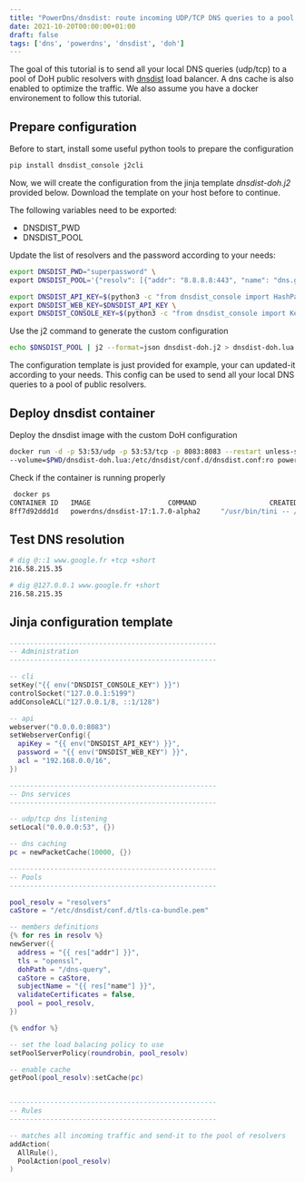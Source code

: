```yaml
---
title: "PowerDns/dnsdist: route incoming UDP/TCP DNS queries to a pool of DoH servers"
date: 2021-10-20T00:00:00+01:00
draft: false
tags: ['dns', 'powerdns', 'dnsdist', 'doh']
---
```


The goal of this tutorial is to send all your local DNS queries (udp/tcp) to a pool of DoH public resolvers with [dnsdist](https://dnsdist.org/) load balancer. A dns cache is also enabled to optimize the traffic. We also assume you have a docker environement to follow this tutorial.

## Prepare configuration

Before to start, install some useful python tools to prepare the configuration

```bash
pip install dnsdist_console j2cli
```

Now, we will create the configuration from the jinja template *dnsdist-doh.j2* provided below.
Download the template on your host before to continue.

The following variables need to be exported:
- DNSDIST_PWD
- DNSDIST_POOL

Update the list of resolvers and the password according to your needs:

```bash
export DNSDIST_PWD="superpassword" \
export DNSDIST_POOL='{"resolv": [{"addr": "8.8.8.8:443", "name": "dns.google"},{"addr": "1.1.1.1:443", "name": "cloudflare-dns.com"}]}'
```

```bash
export DNSDIST_API_KEY=$(python3 -c "from dnsdist_console import HashPassword as H;print(H().generate(\"$(echo $DNSDIST_PWD)\"))") \
export DNSDIST_WEB_KEY=$DNSDIST_API_KEY \
export DNSDIST_CONSOLE_KEY=$(python3 -c "from dnsdist_console import Key;print(Key().generate())")
```

Use the j2 command to generate the custom configuration

```bash
echo $DNSDIST_POOL | j2 --format=json dnsdist-doh.j2 > dnsdist-doh.lua
```

The configuration template is just provided for example, your can updated-it according to your needs.
This config can be used to send all your local DNS queries to a pool of public resolvers.

## Deploy dnsdist container

Deploy the dnsdist image with the custom DoH configuration

```bash
docker run -d -p 53:53/udp -p 53:53/tcp -p 8083:8083 --restart unless-stopped --name=dnsdist \
--volume=$PWD/dnsdist-doh.lua:/etc/dnsdist/conf.d/dnsdist.conf:ro powerdns/dnsdist-17:1.7.0-alpha2
```

Check if the container is running properly

```bash
 docker ps
CONTAINER ID   IMAGE                   COMMAND                  CREATED         STATUS         PORTS                                                                      NAMES
8ff7d92ddd1d   powerdns/dnsdist-17:1.7.0-alpha2     "/usr/bin/tini -- /u…"   2 seconds ago   Up 2 seconds   0.0.0.0:53->53/tcp, 0.0.0.0:8083->8083/tcp, 0.0.0.0:53->53/udp, 5199/tcp   dnsdist
```

## Test DNS resolution

```bash
# dig @::1 www.google.fr +tcp +short
216.58.215.35

# dig @127.0.0.1 www.google.fr +short
216.58.215.35
```

## Jinja configuration template

```lua
---------------------------------------------------
-- Administration
---------------------------------------------------

-- cli
setKey("{{ env("DNSDIST_CONSOLE_KEY") }}")
controlSocket("127.0.0.1:5199")
addConsoleACL("127.0.0.1/8, ::1/128")

-- api
webserver("0.0.0.0:8083")
setWebserverConfig({
  apiKey = "{{ env("DNSDIST_API_KEY") }}",
  password = "{{ env("DNSDIST_WEB_KEY") }}",
  acl = "192.168.0.0/16",
})

---------------------------------------------------
-- Dns services
---------------------------------------------------

-- udp/tcp dns listening
setLocal("0.0.0.0:53", {})

-- dns caching
pc = newPacketCache(10000, {})

---------------------------------------------------
-- Pools
---------------------------------------------------

pool_resolv = "resolvers"
caStore = "/etc/dnsdist/conf.d/tls-ca-bundle.pem"

-- members definitions
{% for res in resolv %}
newServer({
  address = "{{ res["addr"] }}",
  tls = "openssl",
  dohPath = "/dns-query",
  caStore = caStore,
  subjectName = "{{ res["name"] }}",
  validateCertificates = false,
  pool = pool_resolv,
})

{% endfor %}

-- set the load balacing policy to use
setPoolServerPolicy(roundrobin, pool_resolv)

-- enable cache
getPool(pool_resolv):setCache(pc)


---------------------------------------------------
-- Rules
---------------------------------------------------

-- matches all incoming traffic and send-it to the pool of resolvers
addAction(
  AllRule(),
  PoolAction(pool_resolv)
)
```
